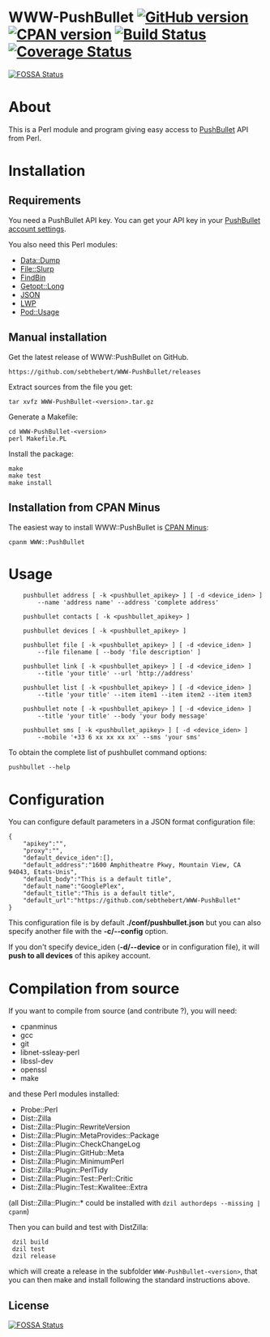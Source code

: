 # WWW-PushBullet [![GitHub version](https://badge.fury.io/gh/sebthebert%2FWWW-PushBullet.svg)](http://badge.fury.io/gh/sebthebert%2FWWW-PushBullet) [![CPAN version](https://badge.fury.io/pl/WWW-PushBullet.svg)](http://badge.fury.io/pl/WWW-PushBullet) [![Build Status](https://secure.travis-ci.org/sebthebert/WWW-PushBullet.png?branch=master)](http://travis-ci.org/sebthebert/WWW-PushBullet) [![Coverage Status](https://coveralls.io/repos/sebthebert/WWW-PushBullet/badge.png)](https://coveralls.io/r/sebthebert/WWW-PushBullet)
[![FOSSA Status](https://app.fossa.io/api/projects/git%2Bgithub.com%2Fsebthebert%2FWWW-PushBullet.svg?type=shield)](https://app.fossa.io/projects/git%2Bgithub.com%2Fsebthebert%2FWWW-PushBullet?ref=badge_shield)

# About

This is a Perl module and program giving easy access to [PushBullet](https://www.pushbullet.com/) API from Perl.


# Installation

## Requirements

You need a PushBullet API key. 
You can get your API key in your [PushBullet account settings](https://www.pushbullet.com/account).

You also need this Perl modules:

  * [Data::Dump](https://metacpan.org/release/Data-Dump)
  * [File::Slurp](https://metacpan.org/release/File-Slurp)
  * [FindBin](https://metacpan.org/pod/FindBin)
  * [Getopt::Long](https://metacpan.org/release/Getopt-Long)
  * [JSON](https://metacpan.org/release/JSON)
  * [LWP](https://metacpan.org/release/libwww-perl)
  * [Pod::Usage](https://metacpan.org/release/Pod-Usage)

## Manual installation

Get the latest release of WWW::PushBullet on GitHub.

    https://github.com/sebthebert/WWW-PushBullet/releases
    
Extract sources from the file you get:

```shell
tar xvfz WWW-PushBullet-<version>.tar.gz
```

Generate a Makefile:

```shell
cd WWW-PushBullet-<version>
perl Makefile.PL 
```

Install the package:

```shell
make
make test
make install
```

## Installation from CPAN Minus

The easiest way to install WWW::PushBullet is [CPAN Minus](https://github.com/miyagawa/cpanminus):

```shell
cpanm WWW::PushBullet
```

# Usage

```shell
    pushbullet address [ -k <pushbullet_apikey> ] [ -d <device_iden> ]
        --name 'address name' --address 'complete address'
    
    pushbullet contacts [ -k <pushbullet_apikey> ]
    
    pushbullet devices [ -k <pushbullet_apikey> ]
    
    pushbullet file [ -k <pushbullet_apikey> ] [ -d <device_iden> ] 
        --file filename [ --body 'file description' ]
    
    pushbullet link [ -k <pushbullet_apikey> ] [ -d <device_iden> ]
        --title 'your title' --url 'http://address'
    
    pushbullet list [ -k <pushbullet_apikey> ] [ -d <device_iden> ]
        --title 'your title' --item item1 --item item2 --item item3
    
    pushbullet note [ -k <pushbullet_apikey> ] [ -d <device_iden> ]
        --title 'your title' --body 'your body message'
    
    pushbullet sms [ -k <pushbullet_apikey> ] [ -d <device_iden> ]
        --mobile '+33 6 xx xx xx xx' --sms 'your sms'
```

To obtain the complete list of pushbullet command options:

```shell
pushbullet --help
```

# Configuration

You can configure default parameters in a JSON format configuration file:

    {
        "apikey":"",
        "proxy":"",
        "default_device_iden":[],
        "default_address":"1600 Amphitheatre Pkwy, Mountain View, CA 94043, Etats-Unis",
        "default_body":"This is a default title",
        "default_name":"GooglePlex",
        "default_title":"This is a default title",
        "default_url":"https://github.com/sebthebert/WWW-PushBullet"
    }

This configuration file is by default **./conf/pushbullet.json** but you can also specify another file with the **-c/--config** option.

If you don't specify device_iden (**-d/--device** or in configuration file), it will **push to all devices** of this apikey account.

# Compilation from source

If you want to compile from source (and contribute ?), you will need:

  * cpanminus
  * gcc
  * git
  * libnet-ssleay-perl
  * libssl-dev
  * openssl
  * make
  
and these Perl modules installed:

  * Probe::Perl
  * Dist::Zilla
  * Dist::Zilla::Plugin::RewriteVersion
  * Dist::Zilla::Plugin::MetaProvides::Package
  * Dist::Zilla::Plugin::CheckChangeLog
  * Dist::Zilla::Plugin::GitHub::Meta
  * Dist::Zilla::Plugin::MinimumPerl
  * Dist::Zilla::Plugin::PerlTidy
  * Dist::Zilla::Plugin::Test::Perl::Critic
  * Dist::Zilla::Plugin::Test::Kwalitee::Extra	

(all Dist::Zilla::Plugin::* could be installed with `dzil authordeps --missing | cpanm`)

Then you can build and test with DistZilla:

     dzil build
     dzil test
     dzil release
     
which will create a release in the subfolder `WWW-PushBullet-<version>`, that you can then make and install following the standard instructions above.


## License
[![FOSSA Status](https://app.fossa.io/api/projects/git%2Bgithub.com%2Fsebthebert%2FWWW-PushBullet.svg?type=large)](https://app.fossa.io/projects/git%2Bgithub.com%2Fsebthebert%2FWWW-PushBullet?ref=badge_large)